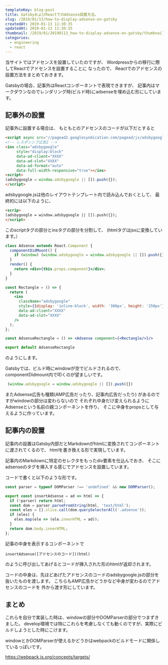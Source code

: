 ```yaml
---
templateKey: blog-post
title: GatsbyおよびReactでのAdsense設置方法。
slug: /2019/01/13/how-to-display-adsense-on-gatsby
createdAt: 2019-01-13 11:30:35
updatedAt: 2019-01-13 11:30:35
thumbnail: /2019/01/20190113_how-to-display-adsense-on-gatsby/thumbnail.png
categories:
  - engineering
  - react
---
```


当サイトではアドセンスを設置していたのですが、
Wordpressからの移行に際してReactでアドセンスを設置することに
なったので、
Reactでのアドセンスの設置方法をまとめておきます。

Gatsbyの場合、記事外はReactコンポーネントで表現できますが、
記事内はマークダウンなのでレンダリング時(ビルド時)にadsenseを埋め込む形にしています。


<div class="adsense"></div>


## 記事外の設置


記事外に設置する場合は、
もともとのアドセンスのコードが以下だとすると


```html
<script async src="//pagead2.googlesyndication.com/pagead/js/adsbygoogle.js"></script>
<!-- レスポンシブ広告2 -->
<ins class="adsbygoogle"
     style="display:block"
     data-ad-client="XXXX"
     data-ad-slot="XXXX"
     data-ad-format="auto"
     data-full-width-responsive="true"></ins>
<script>
(adsbygoogle = window.adsbygoogle || []).push({});
</script>
```


adsbygoogle.jsは他のレイアウトテンプレート内で読み込んでおくとして、
最終的には以下のように、


```html
<scrip>
(adsbygoogle = window.adsbygoogle || []).push({});
</script>
```

このscriptタグの部分とinsタグの部分を分割して、
(htmlタグはjsxに変換しています。）

```jsx
class Adsense extends React.Component {
  componentDidMount() {
    if (window) (window.adsbygoogle = window.adsbygoogle || []).push({});
  }
  render() {
    return <div>{this.props.component}</div>;
  }
}

const Rectangle = () => {
  return (
    <ins
      className="adsbygoogle"
      style={{display: 'inline-block', width: '300px', height: '250px'}}
      data-ad-client="XXXX"
      data-ad-slot="XXXX"
    />
  );
};

const AdsenseRectangle = () => <Adsense component={<Rectangle/>}/>

export default AdsenseRectangle

```

のようにします。

Gatsbyでは、ビルド時にwindowが空でビルドされるので、
componentDidmount内で叩くのが望ましいです。

```javascript
 (window.adsbygoogle = window.adsbygoogle || []).push({})
```

またAdsense広告も種類(AMP広告だったり、記事内広告だったり)
があるのですがwindowの部分は変わらないので
それぞれ中身だけ変えられるようにAdsenseという名前の親コンポーネントを作り、
そこに中身をpropsとして与えるように作っています。


## 記事内の設置

記事内の設置はGatsby内部だとMarkdownがhtmlに変換されてコンポーネントに渡されてくるので、
htmlを書き換える形で実現しています。

記事内のMarkdownに特定のセレクタをもったdiv要素を仕込んでおき、
そこにadsenseのタグを挿入する感じでアドセンスを設置しています。


コードで書くと以下のような形です。

```javascript
const parser = typeof DOMParser !== 'undefined' && new DOMParser();

export const insertAdsense = ad => html => {
  if (!parser) return html;
  const dom = parser.parseFromString(html, 'text/html');
  const eles = [].slice.call(dom.querySelectorAll('.adsense'));
  if (eles) {
    eles.map(ele => (ele.innerHTML = ad));
  }
  return dom.body.innerHTML;
};

```

記事の中身を表示するコンポーネントで

`insertAdsense([アドセンスのコード])(html)`

のように呼び出してあげるとコードが挿入された形のhtmlが返却されます。

コードの中身は、先ほどあげたアドセンスのコードのadsbygoogle.jsの部分を
抜いたものを渡します。
こちらもAMP広告かどうかなど中身が変わるのでアドセンスのコードを
外から渡す形にしています。


## まとめ


これらを自分で実装した時は、windowの部分やDOMParserの部分でつまずきました。
develop環境では特にこれらを考慮しなくても動くのですが、実際にビルドしようとした時にこけます。

windowとかDOMParserが使えるかどうかはwebpackのビルドモードに関係しているっぽいです。

https://webpack.js.org/concepts/targets/


